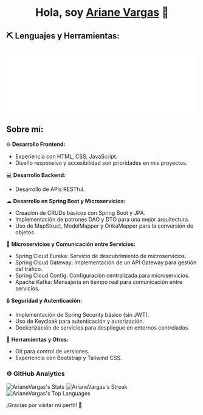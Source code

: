 <div align="center">
<h1 align="center">Hola, soy <a href="">Ariane Vargas</a> 👋</h1>
</div>

## ⛏ Lenguajes y Herramientas:

<div style="text-align: center; background-color: white; padding: 20px; align="center">
    <img src="img/html5.svg" alt="HTML5 Logo" width="60">
    <img src="img/css.svg" alt="CSS3 Logo" width="60">
    <img src="img/tailwindcss.svg" alt="Tailwind CSS Logo" width="60">
    <img src="img/javascript.svg" alt="JavaScript Logo" width="60">
    <img src="img/spring.svg" alt="Spring Framework Logo" width="60">
    <img src="img/springsecurity.svg" alt="Spring Security Logo" width="60">
    <img src="img/keycloak.svg" alt="Keycloak Logo" width="60">
    <img src="img/docker.svg" alt="Docker Logo" width="60">
</div>

## Sobre mí:

 🌐 **Desarrollo Frontend:**
 - Experiencia con HTML, CSS, JavaScript.
 - Diseño responsivo y accesibilidad son prioridades en mis proyectos.

💻 **Desarrollo Backend:**
- Desarrollo de APIs RESTful.

☁ **Desarrollo en Spring Boot y Microservicios:**
- Creación de CRUDs básicos con Spring Boot y JPA.
- Implementación de patrones DAO y DTO para una mejor arquitectura.
- Uso de MapStruct, ModelMapper y OrikaMapper para la conversión de objetos.

🔗 **Microservicios y Comunicación entre Servicios:**
- Spring Cloud Eureka: Servicio de descubrimiento de microservicios.
- Spring Cloud Gateway: Implementación de un API Gateway para gestión del tráfico.
- Spring Cloud Config: Configuración centralizada para microservicios.
- Apache Kafka: Mensajería en tiempo real para comunicación entre servicios.

🔒 **Seguridad y Autenticación:**
- Implementación de Spring Security básico (sin JWT).
- Uso de Keycloak para autenticación y autorización.
- Dockerización de servicios para despliegue en entornos controlados.

🚀 **Herramientas y Otros:**
- Git para control de versiones.
- Experiencia con Bootstrap y Tailwind CSS.
    

### ⚙️ GitHub Analytics

![ArianeVargas's Stats](https://github-readme-stats.vercel.app/api?username=ArianeVargas&theme=dark&show_icons=true&hide_border=true&count_private=true)
![ArianeVargas's Streak](https://github-readme-streak-stats.herokuapp.com/?user=ArianeVargas&theme=dark&hide_border=true)
![ArianeVargas's Top Languages](https://github-readme-stats.vercel.app/api/top-langs/?username=ArianeVargas&theme=dark&show_icons=true&hide_border=true&layout=compact)

¡Gracias por visitar mi perfil! 🚀
